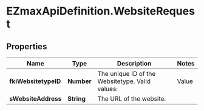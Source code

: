 # EZmaxApiDefinition.WebsiteRequest

## Properties

Name | Type | Description | Notes
------------ | ------------- | ------------- | -------------
**fkiWebsitetypeID** | **Number** | The unique ID of the Websitetype.  Valid values:  |Value|Description| |-|-| |1|Website| |2|Twitter| |3|Facebook| |4|Survey| | 
**sWebsiteAddress** | **String** | The URL of the website. | 


